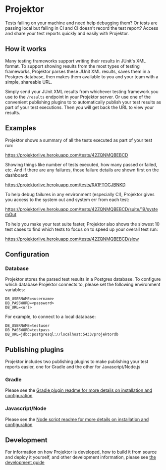 # Projektor

Tests failing on your machine and need help debugging them? Or tests are passing local but failing in CI and
CI doesn't record the test report?
Access and share your test reports quickly and easily with Projektor.

## How it works

Many testing frameworks support writing their results in JUnit's XML format.
To support showing results from the most types of testing frameworks, Projektor parses these
JUnit XML results, saves them in a Postgres database, then makes them available to you and your
team with a simple, shareable URL.

Simply send your JUnit XML results from whichever testing framework you use to the `/results`
endpoint in your Projektor server. Or use one of the convenient publishing plugins to
to automatically publish your test results as part of your test executions.
Then you will get back the URL to view your results.

## Examples

Projektor shows a summary of all the tests executed as part of your test run:

https://projektorlive.herokuapp.com/tests/42ZQNMQBEBCD

Showing things like number of tests executed, how many passed or failed, etc.
And if there are any failures, those failure details are shown first on the dashboard:

https://projektorlive.herokuapp.com/tests/RA1FTOGJBNKD

To help debug failures in any environment (especially CI), Projektor gives you access
to the system out and system err from each test:

https://projektorlive.herokuapp.com/tests/42ZQNMQBEBCD/suite/19/systemOut

To help you make your test suite faster, Projektor also shows the slowest 10 test cases to find
which tests to focus on to speed up your overall test run:

https://projektorlive.herokuapp.com/tests/42ZQNMQBEBCD/slow

## Configuration

### Database

Projektor stores the parsed test results in a Postgres database.
To configure which database Projektor connects to, please set the following environment variables:

```
DB_USERNAME=<username>
DB_PASSWORD=<password>
DB_URL=<url>
```

For example, to connect to a local database:

```
DB_USERNAME=testuser
DB_PASSWORD=testpass
DB_URL=jdbc:postgresql://localhost:5433/projektordb
```

## Publishing plugins

Projektor includes two publishing plugins to make publishing your test reports easier,
one for Gradle and the other for Javascript/Node.js

### Gradle

Please see the [Gradle plugin readme for more details on installation and configuration](publishers/gradle-plugin/README.md)

### Javascript/Node

Please see the [Node script readme for more details on installation and configuration](publishers/node-script/README.md)

## Development

For information on how Projektor is developed, how to build it from source and deploy it yourself, and other
development information, please see [the development guide](DEVELOPMENT.md)
